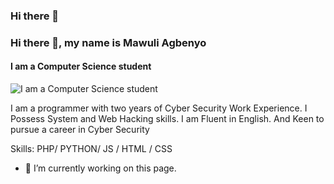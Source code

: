 ### Hi there 👋

<!--
**Mawuli-Agbenyo/Mawuli-Agbenyo** is a ✨ _special_ ✨ repository because its `README.md` (this file) appears on your GitHub profile.





Here are some ideas to get you started:

- 🔭 I’m currently working on ...
- 🌱 I’m currently learning ...
- 👯 I’m looking to collaborate on ...
- 🤔 I’m looking for help with ...
- 💬 Ask me about ...
- 📫 How to reach me: ...
- 😄 Pronouns: ...
- ⚡ Fun fact: ...
-->


### Hi there 👋, my name is Mawuli Agbenyo
#### I am a Computer Science student
![I am a Computer Science student](https://arturssmirnovs.github.io/github-profile-readme-generator/images/banner.png)

I am a programmer with two years of Cyber Security Work Experience. I Possess System and Web Hacking skills. I am Fluent in English. And Keen to pursue a career in Cyber Security

Skills: PHP/ PYTHON/ JS / HTML / CSS

- 🔭 I’m currently working on this page. 




